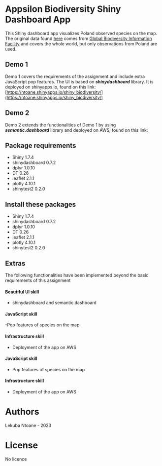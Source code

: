 # Appsilon Biodiversity Shiny Dashboard App
This Shiny dashboard app visualizes Poland observed species on the map. The original data found 
[here](https://drive.google.com/file/d/1l1ymMg-K_xLriFv1b8MgddH851d6n2sU/view?usp=sharing) comes from 
[Global Biodiversity Information Facility](https://www.gbif.org/occurrence/search?dataset_key=8a863029-f435-446a-821e-275f4f641165) and covers the whole world,
but only observations from Poland are used.

## Demo 1
Demo 1 covers the requirements of the assignment and include extra JavaScript pop features.
The UI is based on ***shinydashboard*** library. It is deployed on shinyapps.io, found on this link:  
[https://ntoane.shinyapps.io/shiny_biodiversity/](https://ntoane.shinyapps.io/shiny_biodiversity/)

## Demo 2
Demo 2 extends the functionalities of Demo 1 by using ***semantic.dashboard*** library and deployed on AWS, found on this link:

## Package requirements
- Shiny 1.7.4
- shinydashboard 0.7.2
- dplyr 1.0.10
- DT 0.26
- leaflet 2.1.1
- plotly 4.10.1
- shinytest2 0.2.0

## Install these packages
- Shiny 1.7.4
- shinydashboard 0.7.2
- dplyr 1.0.10
- DT 0.26
- leaflet 2.1.1
- plotly 4.10.1
- shinytest2 0.2.0

## Extras 
The following functionalities have been implemented beyond the basic requirements of this assignment

#### Beautiful UI skill
- shinydashboard and semantic.dashboard

#### JavaScript skill
-Pop features of species on the map

#### Infrastructure skill
- Deployment of the app on AWS

#### JavaScript skill
- Pop features of species on the map

#### Infrastructure skill
- Deployment of the app on AWS

# Authors
Lekuba Ntoane - 2023

# License
No licence



